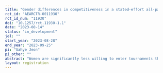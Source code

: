 ```yaml
---
title: "Gender differences in competitiveness in a stated-effort all-pay auction entry experiment"
rct_id: "AEARCTR-0011930"
rct_id_num: "11930"
doi: "10.1257/rct.11930-1.1"
date: "2023-08-14"
status: "in_development"
jel: ""
start_year: "2023-08-28"
end_year: "2023-09-25"
pi: "Gahye Jeon"
pi_other: ""
abstract: "Women are significantly less willing to enter tournaments than men. However, the conditions under which such gender differences persist remain an open and ongoing question. This paper extends the existing literature by examining the gender gap in competitiveness facing a stated-effort task rather than a real-effort task. The objective is to test the gender gap in entry decisions in an induced-value environment where heterogeneous beliefs about relative abilities can be held constant across subjects. I develop an entry experiment with complete information common value all-pay auction corresponding to the winner-take-all real-effort tournament environment. In this auction, the subject with the highest effort wins and receives the prize but all efforts are sunk. Using all-pay auction theory, I develop equilibrium predictions on the effect of competitiveness and risk aversion on entry and bidding decisions. Empirically, I control for the effects of risk aversion with a unique set of within-subject lottery treatments in which subjects face a randomizing computer opponent rather than a human opponent. "
layout: registration
---
```


